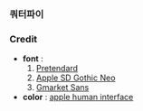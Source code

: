 ### 쿼터파이

### Credit


+ **font** :
  1. [Pretendard](https://github.com/orioncactus/pretendard)
  2. [Apple SD Gothic Neo](https://support.apple.com/ko-kr/103203)
  3. [Gmarket Sans](https://corp.gmarket.com/fonts/)
+ **color** : [apple human interface](https://developer.apple.com/design/human-interface-guidelines/color)

